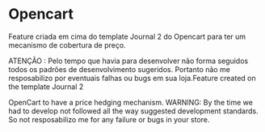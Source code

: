 # Opencart
Feature criada em cima do template Journal 2 do Opencart para ter um mecanismo de cobertura de preço.

ATENÇÃO : Pelo tempo que havia para desenvolver não forma seguidos todos os padrões de desenvolvimento
sugeridos. Portanto não me resposabilizo por eventuais falhas ou bugs em sua loja.Feature created on the template Journal 2 

OpenCart to have a price hedging mechanism.
WARNING: By the time we had to develop not followed all the way suggested development standards.  So not resposabilizo me for any failure or bugs in your store.
